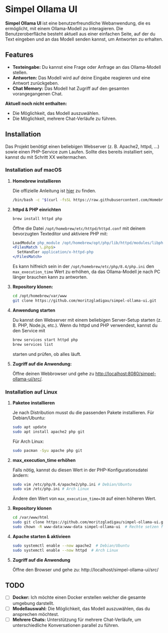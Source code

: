 # Simpel Ollama UI

**Simpel Ollama UI** ist eine benutzerfreundliche Webanwendung, die es ermöglicht, mit einem Ollama-Modell zu interagieren. Die Benutzeroberfläche besteht aktuell aus einer einfachen Seite, auf der du Text eingeben und an das Modell senden kannst, um Antworten zu erhalten.

## Features

- **Texteingabe:** Du kannst eine Frage oder Anfrage an das Ollama-Modell stellen.
- **Antworten:** Das Modell wird auf deine Eingabe reagieren und eine Antwort zurückgeben.
- **Chat Memory:** Das Modell hat Zugriff auf den gesamten vorangegangenen Chat.

**Aktuell noch nicht enthalten:**

- Die Möglichkeit, das Modell auszuwählen.
- Die Möglichkeit, mehrere Chat-Verläufe zu führen.

## Installation

Das Projekt benötigt einen beliebigen Webserver (z. B. Apache2, httpd, ...) sowie einen PHP-Service zum Laufen. Sollte dies bereits installiert sein, kannst du mit Schritt XX weitermachen.

### Installation auf macOS

1. **Homebrew installieren**

   Die offizielle Anleitung ist [hier](https://brew.sh) zu finden.
   ```bash
   /bin/bash -c "$(curl -fsSL https://raw.githubusercontent.com/Homebrew/install/HEAD/install.sh)"
   ```
2. **httpd & PHP einrichten**
   ```bash
   brew install httpd php
   ```
   Öffne die Datei `/opt/homebrew/etc/httpd/httpd.conf` mit deinem bevorzugten Texteditor und aktiviere PHP mit:
   ```apache
   LoadModule php_module /opt/homebrew/opt/php/lib/httpd/modules/libphp.so
   <FilesMatch \.php$>
     SetHandler application/x-httpd-php
   </FilesMatch>
   ```
   Es kann hilfreich sein in der `/opt/homebrew/etc/php/8.4/php.ini` den `max_execution_time` Wert zu erhöhen, da das Ollama-Modell je nach PC länger brauchen kann zu antworten.
3. **Repository klonen:**
   ```bash
   cd /opt/homebrew/var/www
   git clone https://github.com/moritzgladigau/simpel-ollama-ui.git
   ```
4. **Anwendung starten**

   Du kannst den Webserver mit einem beliebigen Server-Setup starten (z. B. PHP, Node.js, etc.). Wenn du httpd und PHP verwendest, kannst du den Service mit
   ```bash
   brew services start httpd php
   brew services list
   ```
   starten und prüfen, ob alles läuft.
5. **Zugriff auf die Anwendung:**

   Öffne deinen Webbrowser und gehe zu [http://localhost:8080/simpel-ollama-ui/src/](http://localhost:8080/simpel-ollama-ui/src/).

### Installation auf Linux
1. **Paketee installieren**

   Je nach Distribution musst du die passenden Pakete installieren. Für Debian/Ubuntu:
   ```bash
   sudo apt update
   sudo apt install apache2 php git
   ```
   Für Arch Linux:
   ```bash
   sudo pacman -Syu apache php git
   ```

2. **max_execution_time erhöhen**
   
   Falls nötig, kannst du diesen Wert in der PHP-Konfigurationsdatei ändern:
   ```bash
   sudo vim /etc/php/8.4/apache2/php.ini # Debian/Ubuntu
   sudo vim /etc/php.ini # Arch Linux
   ```
   Ändere den Wert von `max_execution_time=30` auf einen höheren Wert.

3. **Repository klonen**
   ```bash
   cd /var/www/html
   sudo git clone https://github.com/moritzgladigau/simpel-ollama-ui.git
   sudo chown -R www-data:www-data simpel-ollama-ui  # Rechte setzen fals nötig
   ```

4. **Apache starten & aktivieen**
   ```bash
   sudo systemctl enable --now apache2  # Debian/Ubuntu
   sudo systemctl enable --now httpd  # Arch Linux
   ```

5. **Zugriff auf die Anwendung**

   Öffne den Browser und gehe zu: http://localhost/simpel-ollama-ui/src/
   
## TODO
  - [ ] __Docker:__ Ich möchte einen Docker erstellen welcher die gesamte umgebung darstellt.
  - [ ] __Modellauswahl:__ Die Möglichkeit, das Modell auszuwählen, das du ansprechen möchtest.
  - [ ] __Mehrere Chats:__ Unterstützung für mehrere Chat-Verläufe, um unterschiedliche Konversationen parallel zu führen.
